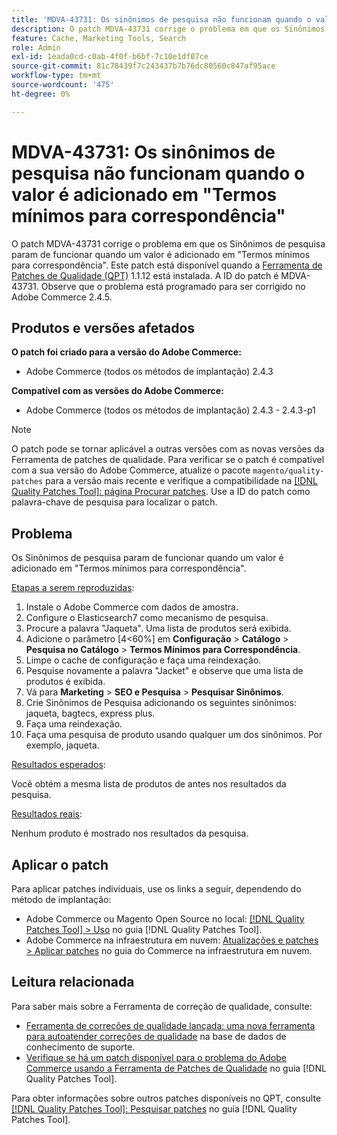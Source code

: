 ```yaml
---
title: 'MDVA-43731: Os sinônimos de pesquisa não funcionam quando o valor é adicionado em "Termos mínimos para correspondência"'
description: O patch MDVA-43731 corrige o problema em que os Sinônimos de pesquisa param de funcionar quando um valor é adicionado em "Termos mínimos para correspondência". Este patch está disponível quando a [Ferramenta de correções de qualidade (QPT)](https://experienceleague.adobe.com/en/docs/commerce-knowledge-base/kb/announcements/commerce-announcements/magento-quality-patches-released-new-tool-to-self-serve-quality-patches) 1.1.12 está instalada. A ID do patch é MDVA-43731. Observe que o problema está programado para ser corrigido no Adobe Commerce 2.4.5.
feature: Cache, Marketing Tools, Search
role: Admin
exl-id: 1eada0cd-c0ab-4f0f-b6bf-7c10e1df07ce
source-git-commit: 81c78439f7c243437b7b76dc80560c847af95ace
workflow-type: tm+mt
source-wordcount: '475'
ht-degree: 0%

---
```


# MDVA-43731: Os sinônimos de pesquisa não funcionam quando o valor é adicionado em &quot;Termos mínimos para correspondência&quot;

O patch MDVA-43731 corrige o problema em que os Sinônimos de pesquisa param de funcionar quando um valor é adicionado em &quot;Termos mínimos para correspondência&quot;. Este patch está disponível quando a [Ferramenta de Patches de Qualidade (QPT)](https://experienceleague.adobe.com/en/docs/commerce-knowledge-base/kb/announcements/commerce-announcements/magento-quality-patches-released-new-tool-to-self-serve-quality-patches) 1.1.12 está instalada. A ID do patch é MDVA-43731. Observe que o problema está programado para ser corrigido no Adobe Commerce 2.4.5.

## Produtos e versões afetados

**O patch foi criado para a versão do Adobe Commerce:**

* Adobe Commerce (todos os métodos de implantação) 2.4.3

**Compatível com as versões do Adobe Commerce:**

* Adobe Commerce (todos os métodos de implantação) 2.4.3 - 2.4.3-p1

>[!NOTE]
>
>O patch pode se tornar aplicável a outras versões com as novas versões da Ferramenta de patches de qualidade. Para verificar se o patch é compatível com a sua versão do Adobe Commerce, atualize o pacote `magento/quality-patches` para a versão mais recente e verifique a compatibilidade na [[!DNL Quality Patches Tool]: página Procurar patches](https://experienceleague.adobe.com/en/docs/commerce-knowledge-base/kb/announcements/commerce-announcements/magento-quality-patches-released-new-tool-to-self-serve-quality-patches). Use a ID do patch como palavra-chave de pesquisa para localizar o patch.

## Problema

Os Sinônimos de pesquisa param de funcionar quando um valor é adicionado em &quot;Termos mínimos para correspondência&quot;.

<u>Etapas a serem reproduzidas</u>:

1. Instale o Adobe Commerce com dados de amostra.
1. Configure o Elasticsearch7 como mecanismo de pesquisa.
1. Procure a palavra &quot;Jaqueta&quot;. Uma lista de produtos será exibida.
1. Adicione o parâmetro [4&lt;60%] em **Configuração** > **Catálogo** > **Pesquisa no Catálogo** > **Termos Mínimos para Correspondência**.
1. Limpe o cache de configuração e faça uma reindexação.
1. Pesquise novamente a palavra &quot;Jacket&quot; e observe que uma lista de produtos é exibida.
1. Vá para **Marketing** > **SEO e Pesquisa** > **Pesquisar Sinônimos**.
1. Crie Sinônimos de Pesquisa adicionando os seguintes sinônimos: jaqueta, bagtecs, express plus.
1. Faça uma reindexação.
1. Faça uma pesquisa de produto usando qualquer um dos sinônimos. Por exemplo, jaqueta.

<u>Resultados esperados</u>:

Você obtém a mesma lista de produtos de antes nos resultados da pesquisa.

<u>Resultados reais</u>:

Nenhum produto é mostrado nos resultados da pesquisa.

## Aplicar o patch

Para aplicar patches individuais, use os links a seguir, dependendo do método de implantação:

* Adobe Commerce ou Magento Open Source no local: [[!DNL Quality Patches Tool] > Uso](/help/tools/quality-patches-tool/usage.md) no guia [!DNL Quality Patches Tool].
* Adobe Commerce na infraestrutura em nuvem: [Atualizações e patches > Aplicar patches](https://experienceleague.adobe.com/docs/commerce-cloud-service/user-guide/develop/upgrade/apply-patches.html) no guia do Commerce na infraestrutura em nuvem.

## Leitura relacionada

Para saber mais sobre a Ferramenta de correção de qualidade, consulte:

* [Ferramenta de correções de qualidade lançada: uma nova ferramenta para autoatender correções de qualidade](https://experienceleague.adobe.com/en/docs/commerce-knowledge-base/kb/announcements/commerce-announcements/magento-quality-patches-released-new-tool-to-self-serve-quality-patches) na base de dados de conhecimento de suporte.
* [Verifique se há um patch disponível para o problema do Adobe Commerce usando a Ferramenta de Patches de Qualidade](/help/tools/quality-patches-tool/patches-available-in-qpt/check-patch-for-magento-issue-with-magento-quality-patches.md) no guia [!DNL Quality Patches Tool].

Para obter informações sobre outros patches disponíveis no QPT, consulte [[!DNL Quality Patches Tool]: Pesquisar patches](https://experienceleague.adobe.com/tools/commerce-quality-patches/index.html) no guia [!DNL Quality Patches Tool].
